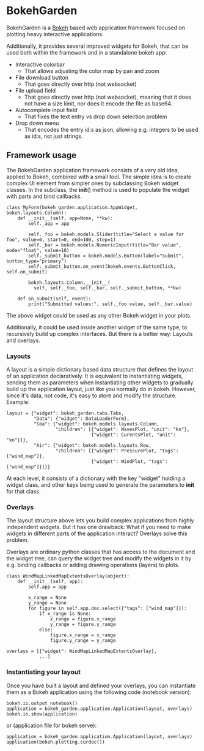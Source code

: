 # BokehGarden

BokehGarden is a [Bokeh](https://bokeh.org/) based web application
framework focused on plotting heavy interactive applications.

Additionally, it provides several improved widgets for Bokeh, that can
be used both within the framework and in a standalone bokeh app:

* Interactive colorbar
  - That allows adjusting the color map by pan and zoom
* File download button
  - That goes directly over http (not websocket)
* File upload field
  - That goes directly over http (not websocket), meaning that it does
    not have a size limit, nor does it encode the file as base64.
* Autocomplete input field
  - That fixes the text entry vs drop down selection problem
* Drop down menu
  - That encodes the entry id:s as json, allowing e.g. integers to be
    used as id:s, not just strings.

## Framework usage

The BokehGarden application framework consists of a very old idea,
applied to Bokeh, combined with a small tool. The simple idea is to
create complex UI element from simpler ones by subclassing Bokeh
widget classes. In the subclass, the __init__() method is used to
populate the widget with parts and bind callbacks.

    class MyForm(bokeh_garden.application.AppWidget, bokeh.layouts.Column):
        def __init__(self, app=None, **kw):
            self._app = app

            self._foo = bokeh.models.Slider(title="Select a value for foo", value=0, start=0, end=100, step=1)
            self._bar = bokeh.models.NumericInput(title="Bar value", mode="float", value=10)
            self._submit_button = bokeh.models.Button(label="Submit", button_type="primary")
            self._submit_button.on_event(bokeh.events.ButtonClick, self.on_submit)
            
            bokeh.layouts.Column.__init__(
              self, self._foo, self._bar, self._submit_button, **kw)

        def on_submit(self, event):
            print("Submitted values:", self._foo.value, self._bar.value)

The above widget could be used as any other Bokeh widget in your
plots.

Additionally, it could be used inside another widget of the same type,
to recursively build up complex interfaces. But there is a better way:
Layouts and overlays.

### Layouts

A layout is a simple dictionary based data structure that defines the
layout of an application declaratively. It is equivalent to
instantiating widgets, sending them as parameters when instantiating
other widgets to gradually build up the application layout, just like
you normally do in bokeh. However, since it's data, not code, it's
easy to store and modify the structure. Example:

    layout = {"widget": bokeh_garden.tabs.Tabs,
              "Data": {"widget": DataLoaderForm},
              "Sea": {"widget": bokeh.models.layouts.Column,
                      "children": [{"widget": WavesPlot, "unit": "kn"},
                                   {"widget": CurentsPlot, "unit": "kn"}]},
              "Air": {"widget": bokeh.models.layouts.Row,
                      "children": [{"widget": PressurePlot, "tags": ["wind_map"]},
                                   {"widget": WindPlot, "tags": ["wind_map"]}]}}
                                   
At each level, it consists of a dictionary with the key "widget"
holding a widget class, and other keys being used to generate the
parameters to __init__ for that class.

### Overlays

The layout structure above lets you build complex applications from
highly independent widgets. But it has one drawback: What if you need
to make widgets in different parts of the application interact?
Overlays solve this problem.

Overlays are ordinary python classes that has access to the document
and the widget tree, can query the widget tree and modify the widgets
in it by e.g. binding callbacks or adding drawing operations (layers)
to plots.

    class WindMapLinkedMapExtentsOverlay(object):
        def __init__(self, app):
            self.app = app

            x_range = None
            y_range = None
            for figure in self.app.doc.select({"tags": ["wind_map"]}):
                if x_range is None:
                    x_range = figure.x_range
                    y_range = figure.y_range
                else:
                    figure.x_range = x_range
                    figure.y_range = y_range

    overlays = [{"widget": WindMapLinkedMapExtentsOverlay},
                ...]

### Instantiating your layout

Once you have built a layout and defined your overlays, you can
instantiate them as a Bokeh application using the following code
(notebook version):

    bokeh.io.output_notebook()
    application = bokeh_garden.application.Application(layout, overlays)
    bokeh.io.show(application)

or (application file for bokeh serve):

    application = bokeh_garden.application.Application(layout, overlays)
    application(bokeh.plotting.curdoc())
